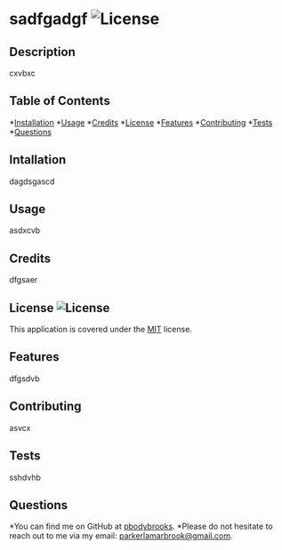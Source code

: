 
# sadfgadgf ![License](https://img.shields.io/badge/License-MIT-brightgreen.svg)

## Description 
cxvbxc

## Table of Contents

*[Installation](#installation)
*[Usage](#usage)
*[Credits](#credits)
*[License](#license)
*[Features](#features)
*[Contributing](#contributing)
*[Tests](#tests)
*[Questions](#questions)


## Intallation 
dagdsgascd

## Usage 
asdxcvb

## Credits 
dfgsaer

## License ![License](https://img.shields.io/badge/License-MIT-brightgreen.svg)
This application is covered under the [MIT](https://opensource.org/licenses/MIT) license.

## Features 
dfgsdvb

## Contributing 
asvcx

## Tests 
sshdvhb

## Questions 
*You can find me on GitHub at [pbodybrooks](github.com/pbodybrooks). 
*Please do not hesitate to reach out to me via my email: parkerlamarbrook@gmail.com.
